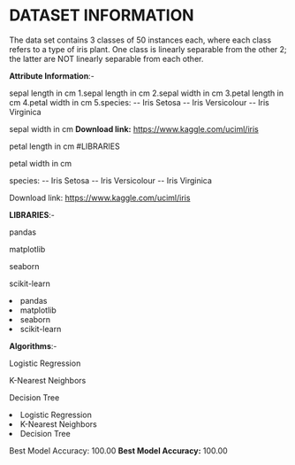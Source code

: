 # DATASET INFORMATION

The data set contains 3 classes of 50 instances each, where each class refers to a type of iris plant. One class is linearly separable from the other 2; the latter are NOT linearly separable from each other.

**Attribute Information**:-

sepal length in cm
1.sepal length in cm
2.sepal width in cm
3.petal length in cm
4.petal width in cm
5.species: -- Iris Setosa -- Iris Versicolour -- Iris Virginica

sepal width in cm
**Download link:** https://www.kaggle.com/uciml/iris

petal length in cm
#LIBRARIES

petal width in cm

species: -- Iris Setosa -- Iris Versicolour -- Iris Virginica

Download link: https://www.kaggle.com/uciml/iris

**LIBRARIES**:-

pandas

matplotlib

seaborn

scikit-learn
<li>pandas
<li>matplotlib
<li>seaborn
<li>scikit-learn

**Algorithms**:-

Logistic Regression

K-Nearest Neighbors

Decision Tree
<li>Logistic Regression
<li>K-Nearest Neighbors
<li>Decision Tree

Best Model Accuracy: 100.00
**Best Model Accuracy:** 100.00

